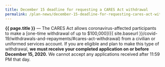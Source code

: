 ```yaml
---
title: December 15 deadline for requesting a CARES Act withdrawal
permalink: /plan-news/december-15-deadline-for-requesting-cares-act-withdrawal/
---
```

**{{ page.title }}** &#8212; The CARES Act allows coronavirus-affected participants to make a [one-time withdrawal of up to $100,000]({{ site.baseurl }}/covid-19/withdrawals-and-repayments/#cares-act-withdrawal) from a civilian or uniformed services account. If you are eligible and plan to make this type of withdrawal, **we must receive your completed application on or before December 15, 2020.** We cannot accept any applications received after 11:59 PM that day.
